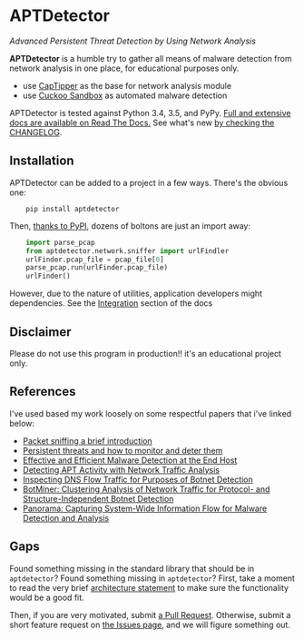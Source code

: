 # APTDetector

*Advanced Persistent Threat Detection by Using Network Analysis*

**APTDetector** is a humble try to gather all means of malware detection
from network analysis in one place, for educational purposes only.

  * use [CapTipper][CapTipper] as the base for network analysis module
  * use [Cuckoo Sandbox][Cuckoo] as automated malware detection


APTDetector is tested against Python 3.4, 3.5, and
PyPy. [Full and extensive docs are available on Read The Docs.][rtd]
See what's new [by checking the CHANGELOG][changelog].

[rtd]: https://aptdetector.readthedocs.org/en/latest/
[changelog]: https://github.com/abzcoding/aptdetector/blob/master/CHANGELOG.md

[CapTipper]: http://captipper.readthedocs.org/en/latest/
[Cuckoo]: https://downloads.cuckoosandbox.org/docs/

## Installation

APTDetector can be added to a project in a few ways. There's the obvious one:

```
    pip install aptdetector
```

Then, [thanks to PyPI][aptdetector_pypi], dozens of boltons are just an import away:

```python
    import parse_pcap
    from aptdetector.network.sniffer import urlFindler
    urlFinder.pcap_file = pcap_file[0]
    parse_pcap.run(urlFinder.pcap_file)
    urlFinder()
```

However, due to the nature of utilities, application developers might
dependencies. See the [Integration][integration] section of the docs

[aptdetector_pypi]: https://pypi.python.org/pypi/aptdetector
[integration]: https://aptdetector.readthedocs.org/en/latest/architecture.html#integration

## Disclaimer

Please do not use this program in production!!
it's an educational project only.

## References
I've used based my work loosely on some respectful papers
that i've linked below:
* [Packet sniffing a brief introduction][packetsniff]
* [Persistent threats and how to monitor and deter them][persistentthreat]
* [Effective and Efficient Malware Detection at the End Host][effectivemalware]
* [Detecting APT Activity with Network Traffic Analysis][detectingapt]
* [Inspecting DNS Flow Traffic for Purposes of Botnet Detection][inspectingdns]
* [BotMiner: Clustering Analysis of Network Traffic for Protocol- and Structure-Independent Botnet Detection][botminer]
* [Panorama: Capturing System-Wide Information Flow for Malware Detection and Analysis][panorama]

[packetsniff]: http://ieeexplore.ieee.org/xpl/login.jsp?tp=&arnumber=1166620&url=http%3A%2F%2Fieeexplore.ieee.org%2Fiel5%2F45%2F26303%2F01166620.pdf%3Farnumber%3D1166620
[persistentthreat]: http://www.sciencedirect.com/science/article/pii/S1353485811700861
[effectivemalware]: https://www.usenix.org/legacy/event/sec09/tech/full_papers/kolbitsch.pdf
[detectingapt]: http://www.trendmicro.com/cloud-content/us/pdfs/security-intelligence/white-papers/wp-detecting-apt-activity-with-network-traffic-analysis.pdf
[inspectingdns]: http://geant3.archive.geant.net/Media_Centre/Media_Library/Media%20Library/gn3_jra2_t4_M4_deliverable.pdf
[botminer]: http://usenix.org/legacy/event/sec08/tech/full_papers/gu/gu_html/index.html
[panorama]: http://dl.acm.org/citation.cfm?id=1315261

## Gaps

Found something missing in the standard library that should be in
`aptdetector`? Found something missing in `aptdetector`? First, take a
moment to read the very brief [architecture statement][architecture] to make
sure the functionality would be a good fit.

Then, if you are very motivated, submit [a Pull Request][prs]. Otherwise,
submit a short feature request on [the Issues page][issues], and we will
figure something out.

[architecture]: https://aptdetector.readthedocs.org/en/latest/architecture.html
[issues]: https://github.com/abzcoding/aptdetector/issues
[prs]: https://github.com/abzcoding/aptdetector/pulls
